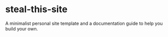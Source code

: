 # steal-this-site
A minimalist personal site template and a documentation guide to help you build your own.
